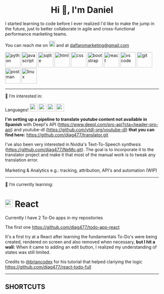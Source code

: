 <!---
djag477/djag477 is a ✨ special ✨ repository because its `README.md` (this file) appears on your GitHub profile.
You can click the Preview link to take a look at your changes.
--->




<h1 align="center" dir="auto">  Hi 👋, I'm Daniel</h1>

I started learning to code before I ever realized I'd like to make the jump in the future, just to better collaborate in agile and cross-functional performance marketing teams.

You can reach me on <a href="https://www.linkedin.com/in/danieljag/" title="Middle click on mouse to open in new tab. Github Markdown does not support opening new pages"> <img src="https://user-images.githubusercontent.com/101579022/175766217-fd2f92f7-bf6d-404b-866c-a6238a6fd0aa.svg" width="20px" height="20px"></a> and at dalfaromarketing@gmail.com





<div>
	<img src="https://user-images.githubusercontent.com/101579022/175761197-64000830-9717-4175-93c9-827f06894b55.png" width="50px" height="50px" alt="python"/>
	<img src="https://user-images.githubusercontent.com/101579022/175761211-c11f5a12-74f3-45a3-9443-ed559d85e550.png" width="50px" height="50px" alt="javascript"/>
	<img src="https://user-images.githubusercontent.com/101579022/175761868-001bb518-6d29-4984-b4e2-2e81f14e0dca.svg" width="50px" height="50px" alt="sqlite"/>
	<img src="https://user-images.githubusercontent.com/101579022/175761214-4ebc45e0-2c2b-411c-a833-4bbcdb446488.png" width="50px" height="50px" alt="html"/>
	<img src="https://user-images.githubusercontent.com/101579022/175761212-da983b93-4c72-4a1b-a90e-b7f8e456b489.png" width="50px" height="50px" alt="css"/>
	<img src="https://user-images.githubusercontent.com/101579022/175761209-f5e1910e-be55-49ba-8d2d-084ac213a919.png" width="50px" height="50px" alt="bootstrap"/>
	<img src="https://user-images.githubusercontent.com/101579022/175761870-3db90a15-7591-4805-9bd3-44d1bd2bd088.svg" width="50px" height="50px" alt="react"/>
	<img src="https://user-images.githubusercontent.com/101579022/175761206-6aa8b3ca-e5e6-406d-9e95-afcbdcfe0433.png" width="50px" height="50px" alt="vs code"/>
	<img src="https://user-images.githubusercontent.com/101579022/175761208-abd172a0-9d98-4d24-8565-5d102f677dba.png" width="50px" height="50px" alt="git"/>
	<img src="https://user-images.githubusercontent.com/101579022/175761871-b0978fb7-f284-4bd1-8782-d68fd52ed2aa.svg" width="50px" height="50px" alt="postman"/>
	<img src="https://user-images.githubusercontent.com/101579022/175761872-9929fd83-583d-40a1-b58b-8add88fe9cfd.svg" width="50px" height="50px" alt="linux"/>
</div>



-----------------------------------------------------------------------------

<div style=vertical-align="middle>
👀 I’m interested in: <br></br>
Languages!  
  <img src="https://user-images.githubusercontent.com/101579022/175764386-ffd7cacb-2cf7-41ee-b795-1abd117037ce.png" width="25px" height="25px" >
  <img src="https://user-images.githubusercontent.com/101579022/175764406-e519492d-dae7-4431-902b-98ccfcc10c87.png" width="25px" height="25px"/> 
  <img src="https://user-images.githubusercontent.com/101579022/175764382-2d989e41-ddc6-44f2-979a-9a133f123855.png" width="25px" height="25px"/> 
  <img src="https://user-images.githubusercontent.com/101579022/175764341-8633c04f-cdc6-446e-a71d-67b2576301b6.png" width="25px" height="25px"/> 
</div>
                                                                                                                                              
**I'm setting up a pipeline to translate youtube content not available in Spanish** with Deepl's API (https://www.deepl.com/pro-api?cta=header-pro-api) and youtube-dl (https://github.com/ytdl-org/youtube-dl) **that you can find here:** https://github.com/djag477/translator.git
                                                                                                                                              
I've also been very interested in Nvidia's Text-To-Speech synthesis (https://github.com/djag477/NeMo.git). The goal is to incorporate it to the translator project and make it that most of the manual work is to tweak any translation error.
<br></br>
Marketing & Analytics e.g.: tracking, attribution, API's and automation (WIP) 
                                                                                                                                              
                                                                                                                                              
-----------------------------------------------------------------------------

🌱 I’m currently learning:
																	      
<div>
<h1><img src="https://user-images.githubusercontent.com/101579022/175761870-3db90a15-7591-4805-9bd3-44d1bd2bd088.svg" width="25px" height="25px" alt="react"/> React</h1>
</div>

Currently I have 2 To-Do apps in my repositories

The first one
https://github.com/djag477/todo-app-react

It's a first try at a React after learning the fundamentals 
To-Do's were being created, rendered on screen and also removed when necessary,
**but I hit a wall:**
When it came to adding an edit button, I realized my understanding of states was still limited.

Credits to <a href="https://github.com/briancodex/react-todo-app-v1" title="Middle click on mouse to open in new tab. Github Markdown does not support opening new pages">@briancodex</a> for his tutorial that helped clariying the logic https://github.com/djag477/react-todo-full




-----------------------------------------------------------------------------
																	   




SHORTCUTS
-----------------------------------------------------------------------------






